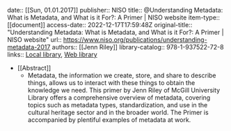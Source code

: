 date:: [[Sun, 01.01.2017]]
publisher:: NISO
title:: @Understanding Metadata: What is Metadata, and What is it For?: A Primer | NISO website
item-type:: [[document]]
access-date:: 2022-12-17T17:59:48Z
original-title:: "Understanding Metadata: What is Metadata, and What is it For?: A Primer | NISO website"
url:: https://www.niso.org/publications/understanding-metadata-2017
authors:: [[Jenn Riley]]
library-catalog:: 978-1-937522-72-8
links:: [Local library](zotero://select/library/items/H9Y6WQZ3), [Web library](https://www.zotero.org/users/6520516/items/H9Y6WQZ3)

- [[Abstract]]
	- Metadata, the information we create, store, and share to describe things, allows us to interact with these things to obtain the knowledge we need. This primer by Jenn Riley of McGill University Library offers a comprehensive overview of metadata, covering topics such as metadata types, standardization, and use in the cultural heritage sector and in the broader world. The Primer is accompanied by plentiful examples of metadata at work.